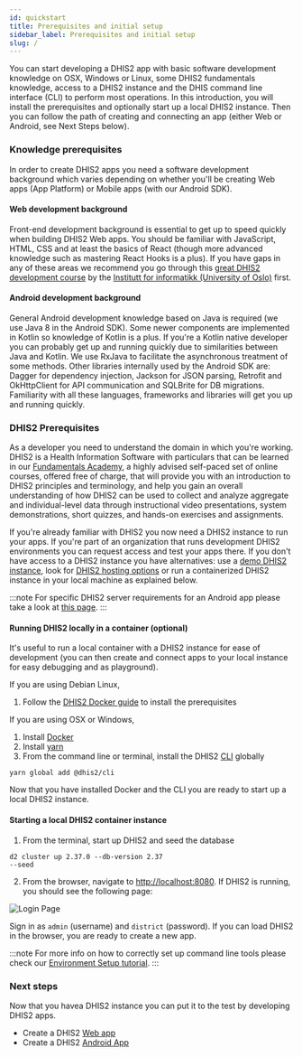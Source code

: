```yaml
---
id: quickstart
title: Prerequisites and initial setup
sidebar_label: Prerequisites and initial setup
slug: /
---
```


You can start developing a DHIS2 app with basic software development knowledge on OSX, Windows or Linux, some DHIS2 fundamentals knowledge, access to a DHIS2 instance and the DHIS command line interface (CLI) to perform most operations. In this introduction, you will install the prerequisites and optionally start up a local DHIS2 instance. Then you can follow the path of creating and connecting an app (either Web or Android, see Next Steps below).

### Knowledge prerequisites

In order to create DHIS2 apps you need a software development background which varies depending on whether you'll be creating Web apps (App Platform) or Mobile apps (with our Android SDK).

#### Web development background

Front-end development background is essential to get up to speed quickly when building DHIS2 Web apps. You should be familiar with JavaScript, HTML, CSS and at least the basics of React (though more advanced knowledge such as mastering React Hooks is a plus). If you have gaps in any of these areas we recommend you go through this [great DHIS2 development course](https://dhis2-app-course.ifi.uio.no/) by the [Institutt for informatikk (University of Oslo)](https://www.mn.uio.no/ifi) first.

#### Android development background

General Android development knowledge based on Java is required (we use Java 8 in the Android SDK). Some newer components are implemented in Kotlin so knowledge of Kotlin is a plus. If you're a Kotlin native developer you can probably get up and running quickly due to similarities between Java and Kotlin. We use RxJava to facilitate the asynchronous treatment of some methods. Other libraries internally used by the Android SDK are: Dagger for dependency injection, Jackson for JSON parsing, Retrofit and OkHttpClient for API communication and SQLBrite for DB migrations. Familiarity with all these languages, frameworks and libraries will get you up and running quickly.

### DHIS2 Prerequisites

As a developer you need to understand the domain in which you're working. DHIS2 is a Health Information Software with particulars that can be learned in our [Fundamentals Academy](https://dhis2.org/academy/fundamentals), a highly advised self-paced set of online courses, offered free of charge, that will provide you with an introduction to DHIS2 principles and terminology, and help you gain an overall understanding of how DHIS2 can be used to collect and analyze aggregate and individual-level data through instructional video presentations, system demonstrations, short quizzes, and hands-on exercises and assignments.

If you're already familiar with DHIS2 you now need a DHIS2 instance to run your apps. If you're part of an organization that runs development DHIS2 environments you can request access and test your apps there. If you don't have access to a DHIS2 instance you have alternatives: use a [demo DHIS2 instance](https://play.dhis2.org), look for [DHIS2 hosting options](https://www.dhis2.org/hosting) or run a containerized DHIS2 instance in your local machine as explained below.

:::note
For specific DHIS2 server requirements for an Android app please take a look at [this page](https://docs.dhis2.org/en/implement/android-implementation/server-requriements.html).
:::

#### Running DHIS2 locally in a container (optional)

It's useful to run a local container with a DHIS2 instance for ease of development (you can then create and connect apps to your local instance for easy debugging and as playground).

If you are using Debian Linux,

1. Follow the [DHIS2 Docker guide](./tutorials/dhis2-docker) to install the prerequisites

If you are using OSX or Windows,

1. Install [Docker](https://docs.docker.com/get-docker/)
2. Install [yarn](https://classic.yarnpkg.com/en/docs/install)
3. From the command line or terminal, install the DHIS2 [CLI](https://cli.dhis2.nu/#/getting-started) globally

```shell
yarn global add @dhis2/cli
```

Now that you have installed Docker and the CLI you are ready to start up a local DHIS2 instance.

#### Starting a local DHIS2 container instance

1. From the terminal, start up DHIS2 and seed the database

```shell
d2 cluster up 2.37.0 --db-version 2.37
--seed
```

2. From the browser, navigate to [http://localhost:8080](http://localhost:8080). If DHIS2 is running, you should see the following page:

![Login Page](./assets/quickstart_guides/image-of-login.png)

Sign in as `admin` (username) and `district` (password). If you can load DHIS2 in the browser, you are ready to create a new app.

:::note
For more info on how to correctly set up command line tools please check our [Environment Setup tutorial](https://docs.dhis2.org/en/implement/android-implementation/server-requriements.html).
:::

### Next steps

Now that you havea DHIS2 instance you can put it to the test by developing DHIS2 apps.

-   Create a DHIS2 [Web app](./quickstart/quickstart-web)
-   Create a DHIS2 [Android App](./quickstart/quickstart-android)
